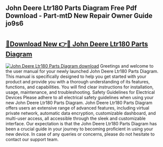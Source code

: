 ## John Deere Ltr180 Parts Diagram Free Pdf Download - Part-mtD New Repair Owner Guide jo9s6

# <h2><a href="http://dfj9qx.blite.top/?on=John+Deere+Ltr180+Parts+Diagram">🔗Download New 👉🔴 John Deere Ltr180 Parts Diagram</a></h2>

[![John Deere Ltr180 Parts Diagram download](https://i.imgur.com/lujVjoI.png)](http://dfj9qx.blite.top/?on=John+Deere+Ltr180+Parts+Diagram)
Greetings and welcome to the user manual for your newly launched John Deere Ltr180 Parts Diagram. This manual is specifically designed to help you get started with your product and provide you with a thorough understanding of its features, functions, and capabilities. You will find clear instructions for installation, usage, maintenance, and troubleshooting. Safety Guidelines for Electrical Devices Please adhere to all electrical safety guidelines when using your new John Deere Ltr180 Parts Diagram. John Deere Ltr180 Parts Diagram offers users an extensive range of advanced features, including virtual private network, automatic data encryption, customizable dashboard, and multi-user access, all accessible through the sleek and customizable interface. Our expectation is that the John Deere Ltr180 Parts Diagram has been a crucial guide in your journey to becoming proficient in using your new device. In case of any queries or concerns, please do not hesitate to contact our support team.
